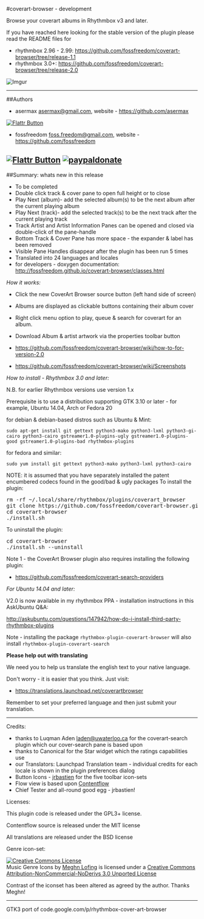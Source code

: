 #coverart-browser - development

Browse your coverart albums in Rhythmbox v3 and later.  

If you have reached here looking for the stable version of the plugin please read the README files for

 - rhythmbox 2.96 - 2.99: https://github.com/fossfreedom/coverart-browser/tree/release-1.1
 - rhythmbox 3.0+: https://github.com/fossfreedom/coverart-browser/tree/release-2.0

![Imgur](http://i.imgur.com/sUgX7d7.png)

-----------

##Authors

 - asermax <asermax@gmail.com>, website - https://github.com/asermax

[![Flattr Button](http://api.flattr.com/button/button-compact-static-100x17.png "Flattr This!")](http://flattr.com/thing/1262052/asermax-on-GitHub "asermax")

 - fossfreedom <foss.freedom@gmail.com>, website - https://github.com/fossfreedom

[![Flattr Button](http://api.flattr.com/button/button-compact-static-100x17.png "Flattr This!")](http://flattr.com/thing/1811704/ "fossfreedom")  [![paypaldonate](https://www.paypalobjects.com/en_GB/i/btn/btn_donate_SM.gif)](https://www.paypal.com/cgi-bin/webscr?cmd=_s-xclick&hosted_button_id=KBV682WJ3BDGL)
-----------

##Summary: whats new in this release

 - To be completed
 - Double click track & cover pane to open full height or to close
 - Play Next (album)- add the selected album(s) to be the next album after the current playing album
 - Play Next (track)- add the selected track(s) to be the next track after the current playing track
 - Track Artist and Artist Information Panes can be opened and closed via double-click of the pane-handle
 - Bottom Track & Cover Pane has more space - the expander & label has been removed
 - Visible Pane Handles disappear after the plugin has been run 5 times 
 - Translated into 24 languages and locales
 - for developers - doxygen documentation: http://fossfreedom.github.io/coverart-browser/classes.html

*How it works:*

 - Click the new CoverArt Browser source button (left hand side of screen)
 - Albums are displayed as clickable buttons containing their album cover
 - Right click menu option to play, queue & search for coverart for an album.
 - Download Album & artist artwork via the properties toolbar button
 
 - https://github.com/fossfreedom/coverart-browser/wiki/how-to-for-version-2.0
 - https://github.com/fossfreedom/coverart-browser/wiki/Screenshots

*How to install - Rhythmbox 3.0 and later:*

N.B. for earlier Rhythmbox versions use version 1.x

Prerequisite is to use a distribution supporting GTK 3.10 or later - for example, Ubuntu 14.04, Arch or Fedora 20

for debian & debian-based distros such as Ubuntu & Mint:

    sudo apt-get install git gettext python3-mako python3-lxml python3-gi-cairo python3-cairo gstreamer1.0-plugins-ugly gstreamer1.0-plugins-good gstreamer1.0-plugins-bad rhythmbox-plugins

for fedora and similar:

    sudo yum install git gettext python3-mako python3-lxml python3-cairo

NOTE: it is assumed that you have separately installed the patent encumbered codecs found in the good/bad & ugly packages
To install the plugin:

<pre>
rm -rf ~/.local/share/rhythmbox/plugins/coverart_browser
git clone https://github.com/fossfreedom/coverart-browser.git
cd coverart-browser
./install.sh
</pre>

To uninstall the plugin:

<pre>
cd coverart-browser
./install.sh --uninstall
</pre>

Note 1 - the CoverArt Browser plugin also requires installing the following plugin:

 - https://github.com/fossfreedom/coverart-search-providers

*For Ubuntu 14.04 and later:*

V2.0 is now available in my rhythmbox PPA - installation instructions in this AskUbuntu Q&A:

http://askubuntu.com/questions/147942/how-do-i-install-third-party-rhythmbox-plugins

Note - installing the package `rhythmbox-plugin-coverart-browser` will also install `rhythmbox-plugin-coverart-search`

**Please help out with translating**

We need you to help us translate the english text to your native language.

Don't worry - it is easier that you think. Just visit:

 - https://translations.launchpad.net/coverartbrowser

Remember to set your preferred language and then just submit your translation.

-------

Credits:

 - thanks to Luqman Aden <laden@uwaterloo.ca> for the coverart-search plugin which our cover-search pane is based upon
 - thanks to Canonical for the Star widget which the ratings capabilities use
 - our Translators: Launchpad Translation team - individual credits for each locale is shown in the plugin preferences dialog
 - Button Icons - [jrbastien](https://github.com/jrbastien) for the five toolbar icon-sets
 - Flow view is based upon [Contentflow](http://jacksasylum.eu/ContentFlow)
 - Chief Tester and all-round good egg - jrbastien!

 Licenses:

 This plugin code is released under the GPL3+ license.
 
 Contentflow source is released under the MIT license

 All translations are released under the BSD license

 Genre icon-set:
 
 <a rel="license" href="http://creativecommons.org/licenses/by-nc-nd/3.0/deed.en_US"><img alt="Creative Commons License" style="border-width:0" src="http://i.creativecommons.org/l/by-nc-nd/3.0/80x15.png" /></a><br /><span xmlns:dct="http://purl.org/dc/terms/" href="http://purl.org/dc/dcmitype/StillImage" property="dct:title" rel="dct:type">Music Genre Icons</span> by <a xmlns:cc="http://creativecommons.org/ns#" href="http://meghnlofing.com" property="cc:attributionName" rel="cc:attributionURL">Meghn Lofing</a> is licensed under a <a rel="license" href="http://creativecommons.org/licenses/by-nc-nd/3.0/deed.en_US">Creative Commons Attribution-NonCommercial-NoDerivs 3.0 Unported License</a>

Contrast of the iconset has been altered as agreed by the author.  Thanks Meghn!

------

GTK3 port of code.google.com/p/rhythmbox-cover-art-browser
